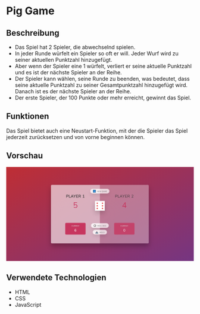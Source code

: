 # Pig Game

## Beschreibung

- Das Spiel hat 2 Spieler, die abwechselnd spielen.
- In jeder Runde würfelt ein Spieler so oft er will. Jeder Wurf wird zu seiner aktuellen Punktzahl hinzugefügt.
- Aber wenn der Spieler eine 1 würfelt, verliert er seine aktuelle Punktzahl und es ist der nächste Spieler an der Reihe.
- Der Spieler kann wählen, seine Runde zu beenden, was bedeutet, dass seine aktuelle Punktzahl zu seiner Gesamtpunktzahl hinzugefügt wird. Danach ist es der nächste Spieler an der Reihe.
- Der erste Spieler, der 100 Punkte oder mehr erreicht, gewinnt das Spiel.

## Funktionen

Das Spiel bietet auch eine Neustart-Funktion, mit der die Spieler das Spiel jederzeit zurücksetzen und von vorne beginnen können.


## Vorschau

 ![PigGame Screenshot](Pig_Game.png)

## Verwendete Technologien

- HTML
- CSS
- JavaScript
